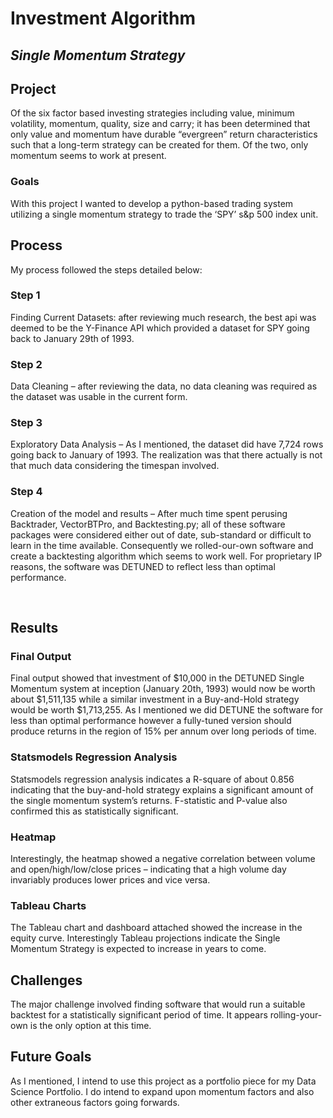# Investment Algorithm
## *Single Momentum Strategy*


## Project
Of the six factor based investing strategies including value, minimum volatility, momentum, quality, size and carry; it has been determined that only value and momentum have durable “evergreen” return characteristics such that a long-term strategy can be created for them.  Of the two, only momentum seems to work at present. 

### Goals 
With this project I wanted to develop a python-based trading system utilizing a single momentum strategy to trade the ‘SPY’ s&p 500 index unit. 

## Process
My process followed the steps detailed below:
### Step 1
Finding Current Datasets: after reviewing much research, the best api was deemed to be the Y-Finance API which provided a dataset for SPY going back to January 29th of 1993. 
### Step 2
Data Cleaning – after reviewing the data, no data cleaning was required as the dataset was usable in the current form. 
### Step 3
Exploratory Data Analysis – As I mentioned, the dataset did have 7,724 rows going back to January of 1993.  The realization was that there actually is not that much data considering the timespan involved.  
### Step 4
Creation of the model and results – After much time spent perusing Backtrader, VectorBTPro, and Backtesting.py; all of these software packages were considered either out of date, sub-standard or difficult to learn in the time available.  Consequently we rolled-our-own software and create a backtesting algorithm which seems to work well.  For proprietary IP reasons, the software was DETUNED to reflect less than optimal performance. 

 
## Results
### Final Output
Final output showed that investment of $10,000 in the DETUNED Single Momentum system at inception (January 20th, 1993) would now be worth about $1,511,135 while a similar investment in a Buy-and-Hold strategy would be worth $1,713,255.  As I mentioned we did DETUNE the software for less than optimal performance however a fully-tuned version should produce returns in the region of 15% per annum over long periods of time. 

### Statsmodels Regression Analysis
Statsmodels regression analysis indicates a R-square of about 0.856 indicating that the buy-and-hold strategy explains a significant amount of the single momentum system’s returns. F-statistic and P-value also confirmed this as statistically significant. 

### Heatmap
Interestingly, the heatmap showed a negative correlation between volume and open/high/low/close prices – indicating that a high volume day invariably produces lower prices and vice versa. 

### Tableau Charts
The Tableau chart and dashboard attached showed the increase in the equity curve.  Interestingly Tableau projections indicate the Single Momentum Strategy is expected to increase in years to come. 

## Challenges 
The major challenge involved finding software that would run a suitable backtest for a statistically significant period of time.  It appears rolling-your-own is the only option at this time. 

## Future Goals
As I mentioned, I intend to use this project as a portfolio piece for my Data Science Portfolio. I do intend to expand upon momentum factors and also other extraneous factors going forwards. 
